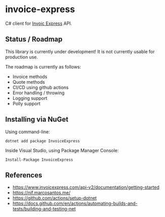 invoice-express
==========================================================================

C# client for [Invoic Express](https://www.invoicexpress.com/) API.


Status / Roadmap
--------------------------------------------------------------------------

This library is currently under development! It is not currently usable
for production use.

The roadmap is currently as follows:

* Invoice methods
* Quote methods
* CI/CD using github actions
* Error handling / throwing
* Logging support
* Polly support


Installing via NuGet
--------------------------------------------------------------------------

Using command-line:

```
dotnet add package InvoiceExpress
```

Inside Visual Studio, using Package Manager Console:

```
Install-Package InvoiceExpress
```


References
--------------------------------------------------------------------------

* https://www.invoicexpress.com/api-v2/documentation/getting-started
* https://nif.marcosantos.me/
* https://github.com/actions/setup-dotnet
* https://docs.github.com/en/actions/automating-builds-and-tests/building-and-testing-net
